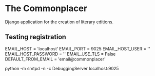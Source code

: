 The Commonplacer
================

Django application for the creation of literary editions.

Testing registration
--------------------

  EMAIL_HOST = 'localhost'
  EMAIL_PORT = 9025
  EMAIL_HOST_USER = ''
  EMAIL_HOST_PASSWORD = ''
  EMAIL_USE_TLS = False
  DEFAULT_FROM_EMAIL = 'email@commonplacer' 

  python -m smtpd -n -c DebuggingServer localhost:9025
